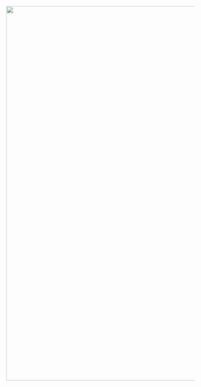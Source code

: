 <div id="header" align="center">
  <img src="https://media.giphy.com/media/YQitE4YNQNahy/giphy-downsized.gif" width="1000"/>
</div>
